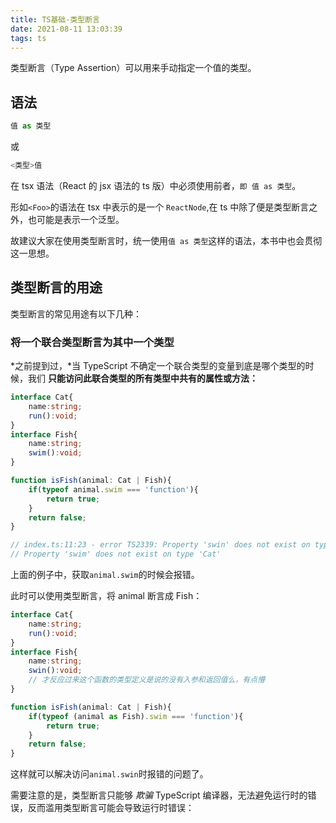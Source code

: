 ```yaml
---
title: TS基础-类型断言
date: 2021-08-11 13:03:39
tags: ts
---
```


类型断言（Type Assertion）可以用来手动指定一个值的类型。

## 语法

```ts
值 as 类型
```

或

```ts
<类型>值
```

在 tsx 语法（React 的 jsx 语法的 ts 版）中必须使用前者，`即 值 as 类型`。

形如`<Foo>`的语法在 tsx 中表示的是一个 `ReactNode`,在 ts 中除了便是类型断言之外，也可能是表示一个泛型。

故建议大家在使用类型断言时，统一使用`值 as 类型`这样的语法，本书中也会贯彻这一思想。
<!-- more -->

## 类型断言的用途

类型断言的常见用途有以下几种：

### 将一个联合类型断言为其中一个类型

*之前提到过，*当 TypeScript 不确定一个联合类型的变量到底是哪个类型的时候，我们 **只能访问此联合类型的所有类型中共有的属性或方法：**

```ts
interface Cat{
	name:string;
	run():void;
}
interface Fish{
	name:string;
	swim():void;
}

function isFish(animal: Cat | Fish){
	if(typeof animal.swim === 'function'){
		return true;
	}
	return false;
}

// index.ts:11:23 - error TS2339: Property 'swin' does not exist on type 'Cat | Fish'. (联合类型上只有所有类型共有的属性和方法)
// Property 'swim' does not exist on type 'Cat'
```

上面的例子中，获取`animal.swim`的时候会报错。

此时可以使用类型断言，将 animal 断言成 Fish：

```ts
interface Cat{
	name:string;
	run():void;
}
interface Fish{
	name:string;
	swin():void;
	// 才反应过来这个函数的类型定义是说的没有入参和返回值么，有点懵
}

function isFish(animal: Cat | Fish){
	if(typeof (animal as Fish).swim === 'function'){
		return true;
	}
	return false;
}
```

这样就可以解决访问`animal.swin`时报错的问题了。

需要注意的是，类型断言只能够 *欺骗* TypeScript 编译器，无法避免运行时的错误，反而滥用类型断言可能会导致运行时错误：
